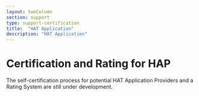 ```yaml
---
layout: twoColumn
section: support
type: support-certification
title:  "HAT Application"
description: "HAT Application"
---
```


# Certification and Rating for HAP
The self-certification process for potential HAT Application Providers and a Rating System are still under development.
